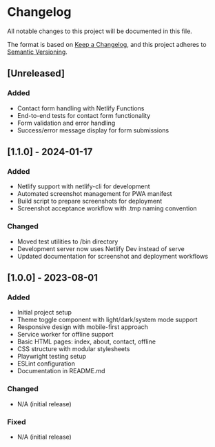 # Changelog

All notable changes to this project will be documented in this file.

The format is based on [Keep a Changelog](https://keepachangelog.com/en/1.0.0/),
and this project adheres to [Semantic Versioning](https://semver.org/spec/v2.0.0.html).

## [Unreleased]

### Added

- Contact form handling with Netlify Functions
- End-to-end tests for contact form functionality
- Form validation and error handling
- Success/error message display for form submissions

## [1.1.0] - 2024-01-17

### Added

-   Netlify support with netlify-cli for development
-   Automated screenshot management for PWA manifest
-   Build script to prepare screenshots for deployment
-   Screenshot acceptance workflow with .tmp naming convention

### Changed

-   Moved test utilities to /bin directory
-   Development server now uses Netlify Dev instead of serve
-   Updated documentation for screenshot and deployment workflows

## [1.0.0] - 2023-08-01

### Added

-   Initial project setup
-   Theme toggle component with light/dark/system mode support
-   Responsive design with mobile-first approach
-   Service worker for offline support
-   Basic HTML pages: index, about, contact, offline
-   CSS structure with modular stylesheets
-   Playwright testing setup
-   ESLint configuration
-   Documentation in README.md

### Changed

-   N/A (initial release)

### Fixed

-   N/A (initial release)
